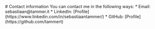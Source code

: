 <a name="Contact"/>
# Contact information
You can contact me in the following ways:
* Email: sebastiaan@tammer.it
* LinkedIn: [Profile](https://www.linkedin.com/in/sebastiaantammer/)
* GitHub: [Profile](https://github.com/tammert)
